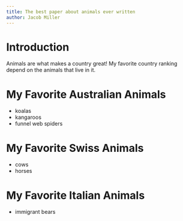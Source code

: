 ```yaml
--- 
title: The best paper about animals ever written
author: Jacob Miller
--- 
```


# Introduction

Animals are what makes a country great! 
My favorite country ranking depend on the animals that live in it.

# My Favorite Australian Animals 

* koalas 
* kangaroos
* funnel web spiders

# My Favorite Swiss Animals 

* cows
* horses


# My Favorite Italian Animals 

* immigrant bears